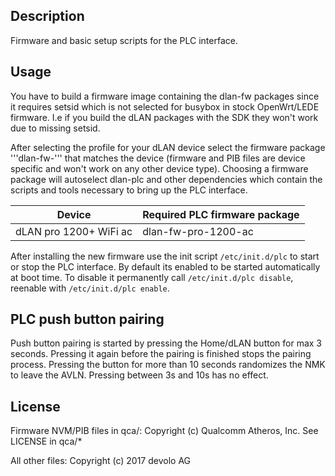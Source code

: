 ## Description

Firmware and basic setup scripts for the PLC interface.

## Usage
You have to build a firmware image containing the dlan-fw packages since it requires
setsid which is not selected for busybox in stock OpenWrt/LEDE firmware. I.e if you
build the dLAN packages with the SDK they won't work due to missing setsid.

After selecting the profile for your dLAN device select the firmware package
'''dlan-fw-<device>''' that matches the device
(firmware and PIB files are device specific and won't work on any other device
type). Choosing a firmware package will autoselect dlan-plc and other
dependencies which contain the scripts and tools necessary to bring up the PLC
interface.

Device | Required PLC firmware package
---|---
dLAN pro 1200+ WiFi ac|dlan-fw-pro-1200-ac

After installing the new firmware use the init script ```/etc/init.d/plc``` to
start or stop the PLC interface. By default its enabled to be started automatically
at boot time. To disable it permanently call ```/etc/init.d/plc disable```,
reenable with ```/etc/init.d/plc enable```.

## PLC push button pairing
Push button pairing is started by pressing the Home/dLAN button for max 3 seconds.
Pressing it again before the pairing is finished stops the pairing process.
Pressing the button for more than 10 seconds randomizes the NMK to leave the AVLN.
Pressing between 3s and 10s has no effect.

## License

Firmware NVM/PIB files in qca/:
Copyright (c) Qualcomm Atheros, Inc.
See LICENSE in qca/*

All other files:
Copyright (c) 2017 devolo AG
